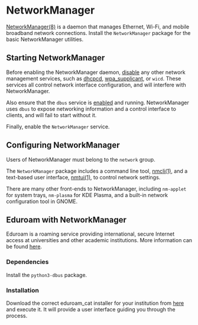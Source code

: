 # NetworkManager

[NetworkManager(8)](https://man.voidlinux.org/NetworkManager.8) is a daemon that
manages Ethernet, Wi-Fi, and mobile broadband network connections. Install the
`NetworkManager` package for the basic NetworkManager utilities.

## Starting NetworkManager

Before enabling the NetworkManager daemon, [disable](../services/index.md) any
other network management services, such as [dhcpcd](./index.md#dhcpcd),
[wpa_supplicant](./wpa_supplicant.md), or `wicd`. These services all control
network interface configuration, and will interfere with NetworkManager.

Also ensure that the `dbus` service is [enabled](../services/index.md) and
running. NetworkManager uses `dbus` to expose networking information and a
control interface to clients, and will fail to start without it.

Finally, enable the `NetworkManager` service.

## Configuring NetworkManager

Users of NetworkManager must belong to the `network` group.

The `NetworkManager` package includes a command line tool,
[nmcli(1)](https://man.voidlinux.org/nmcli.1), and a text-based user interface,
[nmtui(1)](https://man.voidlinux.org/nmtui.1), to control network settings.

There are many other front-ends to NetworkManager, including `nm-applet` for
system trays, `nm-plasma` for KDE Plasma, and a built-in network configuration
tool in GNOME.

## Eduroam with NetworkManager

Eduroam is a roaming service providing international, secure Internet access at
universities and other academic institutions. More information can be found
[here](https://eduroam.org/).

### Dependencies

Install the `python3-dbus` package.

### Installation

Download the correct eduroam_cat installer for your institution from
[here](https://cat.eduroam.org/) and execute it. It will provide a user
interface guiding you through the process.
